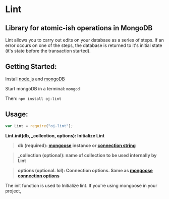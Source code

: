 # Lint
## Library for atomic-ish operations in MongoDB

Lint allows you to carry out edits on your database as a series of steps. If an error occurs on one of the steps, the database is returned to it's initial state (it's state before the transaction started). 

## Getting Started:

Install [node.js](https://nodejs.org) and [mongoDB](https://www.mongodb.com/download-center)

Start mongoDB in a terminal: ```mongod```

Then:
```npm install oj-lint```

## Usage:
```javascript
var Lint = require("oj-lint");
```
 
<b>Lint.init(db, _collection, options): Initialize Lint</b>

> <b>db (required): [mongoose](https://github.com/Automattic/mongoose) instance or [connection string](https://docs.mongodb.com/manual/reference/connection-string/)</b>

> <b>_collection (optional): name of collection to be used internally by Lint</b>

> <b>options (optional. lol): Connection options. Same as [mongoose connection options](http://mongoosejs.com/docs/connections.html#options)</b>

The init function is used to Initialize lint. If you're using mongoose in your project, 
